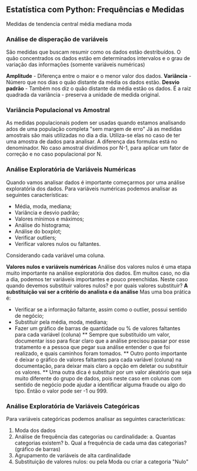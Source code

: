 ## Estatística com Python: Frequências e Medidas

Medidas de tendencia central
média
mediana
moda

### Análise de disperação de variáveis
São medidas que buscam resumir como os dados estão destribuídos. O quão concentrados os dados estão em determinados intervalos e o grau de variação das informações (somente variáveis numéricas)

**Amplitude** - Diferença entre o maior e o menor valor dos dados.
**Variância** - Número que nos dias o quão distante da média os dados estão.
**Desvio padrão** - Também nos diz o quão distante da média estão os dados. É a raiz quadrada da variância - preserva a unidade de medida original.

### Variância Populacional vs Amostral
As medidas populacionais podem ser usadas quando estamos analisando ados de uma população completa "sem margem de erro"
Já as medidas amostrais são mais utilizadas no dia a dia. Utiliza-se elas no caso de ter uma amostra de dados para analisar.
A diferença das formulas está no denominador. No caso amostral dividimos por N-1, para aplicar um fator de correção e no caso populacional por N.

### Análise Exploratória de Variáveis Numéricas 
Quando vamos analisar dados é importante começarmos por uma análise exploratória dos dados.
Para variáveis numéricas podemos analisar as seguintes características:
* Média, moda, mediana;
* Variância e desvio padrão;
* Valores mínimos e máximos;
* Análise do histograma;
* Análise do boxplot;
* Verificar outliers;
* Verificar valores nulos ou faltantes.

Considerando cada variável uma coluna.

**Valores nulos e variáveis numéricas**
Análise dos valores nulos é uma etapa muito importante na análise exploratória dos dados. Em muitos caso, no dia a dia, podemos ter variáveis importantes e pouco preenchidas. Neste caso quando devemos substituir valores nulos? e por quais valores substituir?
**A substituição vai ser a critério do analista e da análise**
Mas uma boa prática é:
* Verificar se a informação faltante, assim como o outlier, possui sentido de negócio;
* Substituir pela média, moda, mediana;
* Fazer um gráfico de barras de quantidade ou % de valores faltantes para cada variável (coluna)
** Sempre que substituido um valor, documentar isso para ficar claro que a análise precisou passar por esse tratamento e a pessoa que pegar sua análise entender o que foi realizado, e quais caminhos foram tomados.
** Outro ponto importante é deixar o gráfico de valores faltantes para cada variável (coluna) na documentação, para deixar mais claro a opção em deletar ou substituir os valores.
** Uma outra dica é substituir por um valor aleatório que seja muito diferente do grupo de dados, pois neste caso em colunas com sentido de negócio pode ajudar a identificar alguma fraude ou algo do tipo. Então o valor pode ser -1 ou 999.

### Análise Exploratória de Variáveis Categóricas
Para variáveis categóricas podemos analisar as seguintes características:
1. Moda dos dados
2. Análise de frequência das categorias ou cardinalidade:
    a. Quantas categorias existem?
    b. Qual a frequência de cada uma das categorias? (gráfico de barras)
3. Agrupamento de variáveis de alta cardinalidade
4. Substituição de valores nulos: ou pela Moda ou criar a categoria "Nulo"
